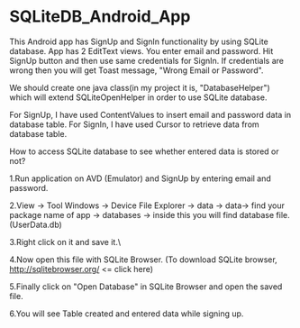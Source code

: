 # SQLiteDB_Android_App

This Android app has SignUp and SignIn functionality by using SQLite database. App has 2 EditText views. You enter email and password.
Hit SignUp button and then use same credentials for SignIn. 
If credentials are wrong then you will get Toast message, "Wrong Email or Password".

We should create one java class(in my project it is, "DatabaseHelper") which will extend SQLiteOpenHelper in order to use SQLite database.

For SignUp, I have used ContentValues to insert email and password data in database table.
For SignIn, I have used Cursor to retrieve data from database table.

How to access SQLite database to see whether entered data is stored or not?

  1.Run application on AVD (Emulator) and SignUp by entering email and password.
  
  2.View -> Tool Windows -> Device File Explorer -> data -> data-> find your package name of app -> databases -> inside this you will find
    database file.(UserData.db)
    
  3.Right click on it and save it.\
  
  4.Now open this file with SQLite Browser. (To download SQLite browser, http://sqlitebrowser.org/ <= click here)
  
  5.Finally click on "Open Database" in SQLite Browser and open the saved file.
  
  6.You will see Table created and entered data while signing up.
